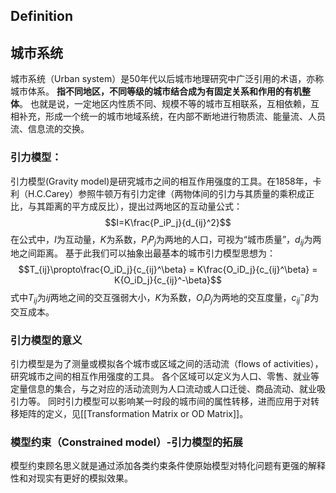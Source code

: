 ## Definition

## 城市系统
城市系统（Urban system）是50年代以后城市地理研究中广泛引用的术语，亦称城市体系。 **指不同地区，不同等级的城市结合成为有固定关系和作用的有机整体**。 也就是说，一定地区内性质不同、规模不等的城市互相联系，互相依赖，互相补充，形成一个统一的城市地域系统，在内部不断地进行物质流、能量流、人员流、信息流的交换。


### 引力模型：
引力模型(Gravity model)是研究城市之间的相互作用强度的工具。在1858年，卡利（H.C.Carey）参照牛顿万有引力定律（两物体间的引力与其质量的乘积成正比，与其距离的平方成反比），提出过两地区的互动量公式：$$I=K\frac{P_iP_j}{d_{ij}^2}$$
在公式中，$I$为互动量，$K$为系数，$P_iP_j$为两地的人口，可视为“城市质量”，$d_{ij}$为两地之间距离。
基于此我们可以抽象出最基本的城市引力模型思想为：$$T_{ij}\propto\frac{O_iD_j}{c_{ij}^\beta} = K\frac{O_iD_j}{c_{ij}^\beta} = K{O_iD_j}{c_{ij}^-\beta}$$
式中$T_{ij}$为$ij$两地之间的交互强弱大小，$K$为系数，$O_iD_j$为两地的交互度量，${c_{ij}^-\beta}$为交互成本。

### 引力模型的意义
引力模型是为了测量或模拟各个城市或区域之间的活动流（flows of activities），研究城市之间的相互作用强度的工具。 各个区域可以定义为人口、零售、就业等定量信息的集合，与之对应的活动流则为人口流动或人口迁徙、商品流动、就业吸引力等。
同时引力模型可以影响某一时段的城市间的属性转移，进而应用于对转移矩阵的定义，见[[Transformation Matrix or OD Matrix]]。

### 模型约束（Constrained model）-引力模型的拓展

模型约束顾名思义就是通过添加各类约束条件使原始模型对特化问题有更强的解释性和对现实有更好的模拟效果。

